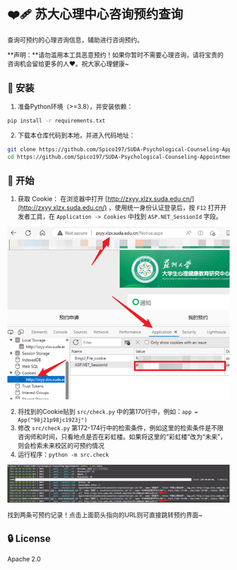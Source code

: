 # ❤️‍🩹 苏大心理中心咨询预约查询

查询可预约的心理咨询信息，辅助进行咨询预约。

**声明：**请勿滥用本工具恶意预约！如果你暂时不需要心理咨询，请将宝贵的咨询机会留给更多的人♥️。祝大家心理健康~

## 🌴 安装

1. 准备Python环境（>=3.8），并安装依赖：

```bash
pip install -r requirements.txt
```

2. 下载本仓库代码到本地，并进入代码地址：

```bash
git clone https://github.com/Spico197/SUDA-Psychological-Counseling-Appointments.git
cd https://github.com/Spico197/SUDA-Psychological-Counseling-Appointments.git
```

## 🚀 开始

1. 获取 Cookie：
在浏览器中打开 [http://zxyy.xlzx.suda.edu.cn/](http://zxyy.xlzx.suda.edu.cn/) ，使用统一身份认证登录后，按 `F12` 打开开发者工具，在 `Application -> Cookies` 中找到 `ASP.NET_SessionId` 字段。

![How to find your cookie](figs/cookie.png)

2. 将找到的Cookie贴到 `src/check.py` 中的第170行中，例如：`app = App("98j21p98jc1923j")`
3. 修改 `src/check.py` 第172-174行中的检索条件，例如这里的检索条件是不限咨询师和时间，只看地点是否在彩虹楼。如果将这里的“彩虹楼”改为“未来”，则会检索未来校区的可预约情况
4. 运行程序：`python -m src.check`

![Result](figs/result.png)

找到两条可预约记录！点击上面箭头指向的URL则可直接跳转预约界面~

## 🔒 License

Apache 2.0
